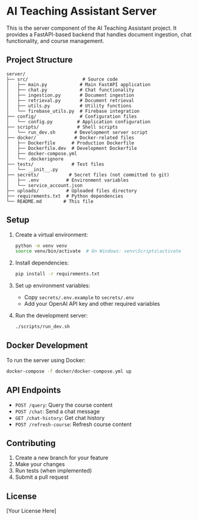 # AI Teaching Assistant Server

This is the server component of the AI Teaching Assistant project. It provides a FastAPI-based backend that handles document ingestion, chat functionality, and course management.

## Project Structure

```
server/
├── src/                    # Source code
│   ├── main.py            # Main FastAPI application
│   ├── chat.py            # Chat functionality
│   ├── ingestion.py       # Document ingestion
│   ├── retrieval.py       # Document retrieval
│   ├── utils.py           # Utility functions
│   └── firebase_utils.py  # Firebase integration
├── config/                # Configuration files
│   └── config.py         # Application configuration
├── scripts/              # Shell scripts
│   └── run_dev.sh       # Development server script
├── docker/              # Docker-related files
│   ├── Dockerfile      # Production Dockerfile
│   ├── Dockerfile.dev  # Development Dockerfile
│   ├── docker-compose.yml
│   └── .dockerignore
├── tests/              # Test files
│   └── __init__.py
├── secrets/           # Secret files (not committed to git)
│   ├── .env          # Environment variables
│   └── service_account.json
├── uploads/          # Uploaded files directory
├── requirements.txt  # Python dependencies
└── README.md        # This file
```

## Setup

1. Create a virtual environment:
   ```bash
   python -m venv venv
   source venv/bin/activate  # On Windows: venv\Scripts\activate
   ```

2. Install dependencies:
   ```bash
   pip install -r requirements.txt
   ```

3. Set up environment variables:
   - Copy `secrets/.env.example` to `secrets/.env`
   - Add your OpenAI API key and other required variables

4. Run the development server:
   ```bash
   ./scripts/run_dev.sh
   ```

## Docker Development

To run the server using Docker:

```bash
docker-compose -f docker/docker-compose.yml up
```

## API Endpoints

- `POST /query`: Query the course content
- `POST /chat`: Send a chat message
- `GET /chat-history`: Get chat history
- `POST /refresh-course`: Refresh course content

## Contributing

1. Create a new branch for your feature
2. Make your changes
3. Run tests (when implemented)
4. Submit a pull request

## License

[Your License Here] 